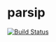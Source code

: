 # parsip

[![Build Status](https://travis-ci.org/kamarkiewicz/parsip.svg?branch=master)](https://travis-ci.org/kamarkiewicz/parsip)
